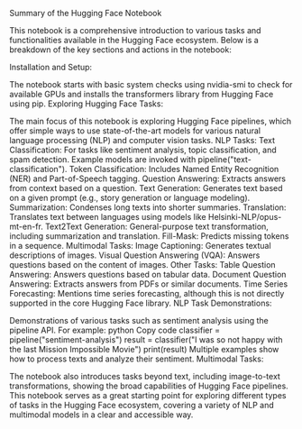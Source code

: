 Summary of the Hugging Face Notebook


This notebook is a comprehensive introduction to various tasks and functionalities available in the Hugging Face ecosystem. Below is a breakdown of the key sections and actions in the notebook:

Installation and Setup:

The notebook starts with basic system checks using nvidia-smi to check for available GPUs and installs the transformers library from Hugging Face using pip.
Exploring Hugging Face Tasks:

The main focus of this notebook is exploring Hugging Face pipelines, which offer simple ways to use state-of-the-art models for various natural language processing (NLP) and computer vision tasks.
NLP Tasks:
Text Classification: For tasks like sentiment analysis, topic classification, and spam detection. Example models are invoked with pipeline("text-classification").
Token Classification: Includes Named Entity Recognition (NER) and Part-of-Speech tagging.
Question Answering: Extracts answers from context based on a question.
Text Generation: Generates text based on a given prompt (e.g., story generation or language modeling).
Summarization: Condenses long texts into shorter summaries.
Translation: Translates text between languages using models like Helsinki-NLP/opus-mt-en-fr.
Text2Text Generation: General-purpose text transformation, including summarization and translation.
Fill-Mask: Predicts missing tokens in a sequence.
Multimodal Tasks:
Image Captioning: Generates textual descriptions of images.
Visual Question Answering (VQA): Answers questions based on the content of images.
Other Tasks:
Table Question Answering: Answers questions based on tabular data.
Document Question Answering: Extracts answers from PDFs or similar documents.
Time Series Forecasting: Mentions time series forecasting, although this is not directly supported in the core Hugging Face library.
NLP Task Demonstrations:

Demonstrations of various tasks such as sentiment analysis using the pipeline API. For example:
python
Copy code
classifier = pipeline("sentiment-analysis")
result = classifier("I was so not happy with the last Mission Impossible Movie")
print(result)
Multiple examples show how to process texts and analyze their sentiment.
Multimodal Tasks:

The notebook also introduces tasks beyond text, including image-to-text transformations, showing the broad capabilities of Hugging Face pipelines.
This notebook serves as a great starting point for exploring different types of tasks in the Hugging Face ecosystem, covering a variety of NLP and multimodal models in a clear and accessible way.
